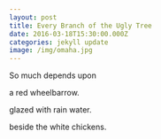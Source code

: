 ```yaml
---
layout: post
title: Every Branch of the Ugly Tree
date: 2016-03-18T15:30:00.000Z
categories: jekyll update
image: /img/omaha.jpg
---
```



So much depends upon

a red wheelbarrow.

glazed with rain water.

beside the white chickens.